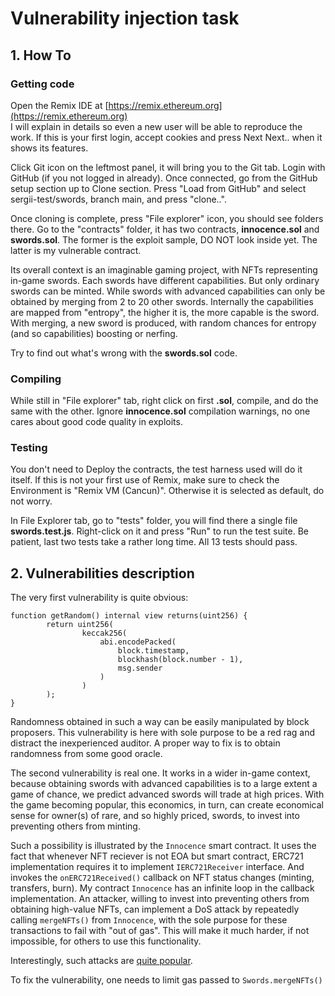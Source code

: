 # Vulnerability injection task
## 1. How To
### Getting code
Open the Remix IDE at [https://remix.ethereum.org](https://remix.ethereum.org)  
I will explain in details so even a new user will be able to reproduce the work. If this is your first login, accept cookies and press Next Next.. when it shows its features.  

Click Git icon on the leftmost panel, it will bring you to the Git tab. Login with GitHub (if you not logged in already). Once connected, go from the GitHub setup section up to Clone section. 
Press "Load from GitHub" and select sergii-test/swords, branch main, and press "clone..".  

Once cloning is complete, press "File explorer" icon, you should see folders there. Go to the "contracts" folder, it has two contracts, **innocence.sol** and **swords.sol**. The former is the exploit sample, DO NOT look inside yet. 
The latter is my vulnerable contract.  

Its overall context is an imaginable gaming project, with NFTs representing in-game swords. Each swords have different capabilities. But only ordinary swords can be minted. 
While swords with advanced capabilities can only be obtained by merging from 2 to 20 other swords. 
Internally the capabilities are mapped from "entropy", the higher it is, the more capable is the sword. With merging, a new sword is produced, with random chances for entropy (and so capabilities) boosting or nerfing.

Try to find out what's wrong with the **swords.sol** code.  

### Compiling
While still in "File explorer" tab, right click on first **.sol**, compile, and do the same with the other.
Ignore **innocence.sol** compilation warnings, no one cares about good code quality in exploits.

### Testing
You don't need to Deploy the contracts, the test harness used will do it itself. If this is not your first use of Remix, make sure to check the Environment is "Remix VM (Cancun)". Otherwise it is selected as default, do not worry.  

In File Explorer tab, go to "tests" folder, you will find there a single file **swords.test.js**. Right-click on it and press "Run" to run the test suite. Be patient, last two tests take a rather long time. All 13 tests should pass.

## 2. Vulnerabilities description

The very first vulnerability is quite obvious:
```
function getRandom() internal view returns(uint256) {
        return uint256(
                keccak256(
                    abi.encodePacked(
                        block.timestamp,
                        blockhash(block.number - 1),
                        msg.sender
                    )   
                )
        );
}
```
Randomness obtained in such a way can be easily manipulated by block proposers. This vulnerability is here with sole purpose to be a red rag and distract the inexperienced auditor. A proper way to fix is to obtain randomness from some good oracle.

The second vulnerability is real one. It works in a wider in-game context, because obtaining swords with advanced capabilities is to a large extent a game of chance, we predict advanced swords will trade at high prices. 
With the game becoming popular, this economics, in turn, can create economical sense for owner(s) of rare, and so highly priced, swords, to invest into preventing others from minting. 

Such a possibility is illustrated by the `Innocence` smart contract. It uses the fact that whenever NFT reciever is not EOA but smart contract, ERC721 implementation requires it to implement `IERC721Receiver` interface. 
And invokes the `onERC721Received()` callback on NFT status changes (minting, transfers, burn). My contract `Innocence` has an infinite loop in the callback implementation. 
An attacker, willing to invest into preventing others from obtaining high-value NFTs, can implement a DoS attack by repeatedly calling `mergeNFTs()` from `Innocence`, with the sole purpose for these transactions to fail with "out of gas".
This will make it much harder, if not impossible, for others to use this functionality.

Interestingly, such attacks are [quite popular](https://owasp.org/www-project-smart-contract-top-10/).

To fix the vulnerability, one needs to limit gas passed to `Swords.mergeNFTs()`
